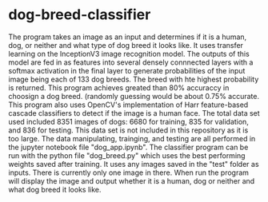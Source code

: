 # dog-breed-classifier
The program takes an image as an input and determines if it is a human, dog, or neither and what type of dog breed it looks like. It uses transfer learning on the InceptionV3 image recognition model. The outputs of this model are fed in as features into several densely connnected layers with a softmax activation in the final layer to generate probabilities of the input image being each of 133 dog breeds. The breed with hte highest probability is returned. This program achieves greated than 80% accuraccy in choosign a dog breed. (randomly guessing would be about 0.75% accurate. This program also uses OpenCV's implementation of Harr feature-based cascade classifiers to detect if the image is a human face. The total data set used included 8351 images of dogs: 6680 for training, 835 for validation, and 836 for testing. This data set is not included in this repository as it is too large. The data manipulating, trainging, and testing are all performed in the jupyter notebook file "dog_app.ipynb". The classifier program can be run with the python file "dog_breed.py" which uses the best performing weights saved after training. It uses any images saved in the "test" folder as inputs. There is currently only one image in there. When run the program will display the image and output whether it is a human, dog or neither and what dog breed it looks like. 
